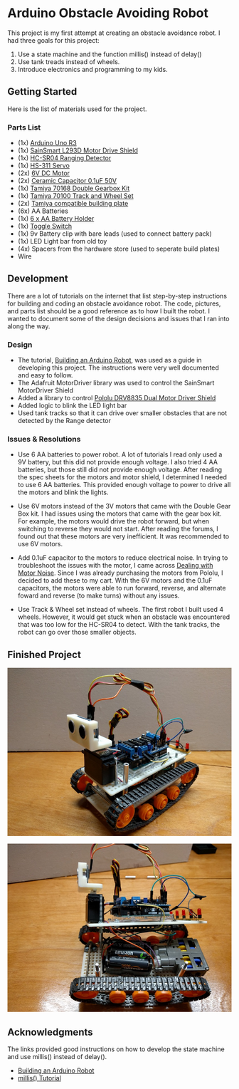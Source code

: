 # Arduino Obstacle Avoiding Robot

This project is my first attempt at creating an obstacle avoidance robot.  I had three goals for this project:
1. Use a state machine and the function millis() instead of delay()
1. Use tank treads instead of wheels.  
1. Introduce electronics and programming to my kids. 

## Getting Started

Here is the list of materials used for the project.  

### Parts List

* (1x) [Arduino Uno R3](https://www.amazon.com/Arduino-Uno-R3-Microcontroller-A000066/dp/B008GRTSV6/ref=sr_1_3?ie=UTF8&qid=1504949502&sr=8-3&keywords=arduino+uno+r3)
* (1x) [SainSmart L293D Motor Drive Shield](https://www.amazon.com/SainSmart-L293D-Shield-Arduino-Duemilanove/dp/B00813HBBO)
* (1x) [HC-SR04 Ranging Detector](https://www.amazon.com/SainSmart-HC-SR04-Ranging-Detector-Distance/dp/B004U8TOE6/ref=sr_1_7?s=electronics&ie=UTF8&qid=1504950123&sr=1-7&keywords=HC-SR04)
* (1x) [HS-311 Servo](https://www.amazon.com/Hitec-31311S-HS-311-Standard-Universal/dp/B0006O3WVE/ref=sr_1_1?s=toys-and-games&ie=UTF8&qid=1504950214&sr=1-1&keywords=HS-311)
* (2x) [6V DC Motor](https://www.pololu.com/product/1117)
* (2x) [Ceramic Capacitor 0.1uF 50V](https://www.pololu.com/product/2451)
* (1x) [Tamiya 70168 Double Gearbox Kit](https://www.pololu.com/product/114)
* (1x) [Tamiya 70100 Track and Wheel Set](https://www.pololu.com/product/106)
* (2x) [Tamiya compatible building plate](https://www.thingiverse.com/thing:1433735)
* (6x) AA Batteries
* (1x) [6 x AA Battery Holder](https://www.amazon.com/Hilitchi-Thicken-Battery-Standard-Connector/dp/B019P0VDRO/ref=pd_sim_23_18?_encoding=UTF8&psc=1&refRID=YE1578B2RMW98ZS8N293)
* (1x) [Toggle Switch](https://www.pololu.com/product/1407)
* (1x) 9v Battery clip with bare leads (used to connect battery pack)
* (1x) LED Light bar from old toy
* (4x) Spacers from the hardware store (used to seperate build plates)
* Wire

## Development
There are a lot of tutorials on the internet that list step-by-step instructions for building and coding an obstacle avoidance robot.  The code, pictures, and parts list should be a good reference as to how I built the robot.  I wanted to document some of the design decisions and issues that I ran into along the way.

### Design
* The tutorial, [Building an Arduino Robot](https://blog.miguelgrinberg.com/post/building-an-arduino-robot-part-i-hardware-components), was used as a guide in developing this project.  The instructions were very well documented and easy to follow.    
* The Adafruit MotorDriver library was used to control the SainSmart MotorDriver Shield
* Added a library to control [Pololu DRV8835 Dual Motor Driver Shield](https://www.pololu.com/product/2511)
* Added logic to blink the LED light bar
* Used tank tracks so that it can drive over smaller obstacles that are not detected by the Range detector

### Issues & Resolutions
* Use 6 AA batteries to power robot.  A lot of tutorials I read only used a 9V battery, but this did not provide enough voltage.  I also tried 4 AA batteries, but those still did not provide enough voltage.  After reading the spec sheets for the motors and motor shield, I determined I needed to use 6 AA batteries.  This provided enough voltage to power to drive all the motors and blink the lights.  

* Use 6V motors instead of the 3V motors that came with the Double Gear Box kit.  I had issues using the motors that came with the gear box kit.  For example, the motors would drive the robot forward, but when switching to reverse they would not start.  After reading the forums, I found out that these motors are very inefficient.  It was recommended to use 6V motors.

* Add 0.1uF capacitor to the motors to reduce electrical noise.  In trying to troubleshoot the issues with the motor, I came across [Dealing with Motor Noise](https://www.pololu.com/docs/0J15/9).  Since I was already purchasing the motors from Pololu, I decided to add these to my cart.  With the 6V motors and the 0.1uF capacitors, the motors were able to run forward, reverse, and alternate foward and reverse (to make turns) without any issues.

* Use Track & Wheel set instead of wheels.  The first robot I built used 4 wheels.  However, it would get stuck when an obstacle was encountered that was too low for the HC-SR04 to detect.  With the tank tracks, the robot can go over those smaller objects.   

## Finished Project
![Side View](screenshots/image1.jpg "Side view")

![Under View](screenshots/image3.jpg "Under View")


## Acknowledgments
The links provided good instructions on how to develop the state machine and use millis() instead of delay().
* [Building an Arduino Robot](https://blog.miguelgrinberg.com/post/building-an-arduino-robot-part-i-hardware-components)
* [millis() Tutorial](https://www.baldengineer.com/millis-tutorial.html)

